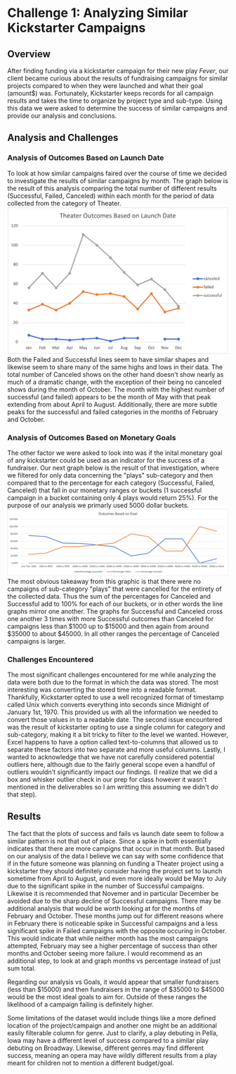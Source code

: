 # Challenge 1: Analyzing Similar Kickstarter Campaigns

## Overview
After finding funding via a kickstarter campaign for their new play _Fever_, our client became curious about the results of fundraising campaigns for similar projects compared to when they were launched and what their goal (amount$) was.  Fortunately, Kickstarter keeps records for all campaign results and takes the time to organize by project type and sub-type.  Using this data we were asked to determine the success of similar campaigns and provide our analysis and conclusions.

## Analysis and Challenges

### Analysis of Outcomes Based on Launch Date

To look at how similar campaigns faired over the course of time we decided to investigate the results of similar campaigns by month.  The graph below is the result of this analysis comparing the total number of different results (Successful, Failed, Canceled) within each month for the period of data collected from the category of Theater.
![Outcomes vs Launch Date](./Theater_Outcomes_vs_Launch.png)
Both the Failed and Successful lines seem to have similar shapes and likewise seem to share many of the same highs and lows in their data.  The total number of Canceled shows on the other hand doesn't show nearly as much of a dramatic change, with the exception of their being no canceled shows during the month of October.  The month with the highest number of successful (and failed) appears to be the month of May with that peak extending from about April to August.  Additionally, there are more subtle peaks for the successful and failed categories in the months of February and October.



### Analysis of Outcomes Based on Monetary Goals

The other factor we were asked to look into was if the inital monetary goal of any kickstarter could be used as an indicator for the success of a fundraiser.  Our next graph below is the result of that investigation, where we filtered for only data concerning the "plays" sub-category and then compared that to the percentage for each category (Successful, Failed, Canceled) that fall in our monetary ranges or buckets (1 successful campaign in a bucket containing only 4 plays would return 25%).  For the purpose of our analysis we primarly used 5000 dollar buckets.
![Outcomes vs Goals](Outcomes_vs_Goals.png)
The most obvious takeaway from this graphic is that there were no campaigns of sub-category "plays" that were cancelled for the entirety of the collected data.  Thus the sum of the percentages for Canceled and Successful add to 100% for each of our buckets, or in other words the line graphs mirror one another.  The graphs for Successful and Canceled cross one another 3 times with more Successful outcomes than Canceled for campaigns less than $1000 up to $15000 and then again from around $35000 to about $45000.  In all other ranges the percentage of Canceled campaigns is larger.

### Challenges Encountered

The most significant challenges encountered for me while analyzing the data were both due to the format in which the data was stored.  The most interesting was converting the stored time into a readable format.  Thankfully, Kickstarter opted to use a well recognized format of timestamp called Unix which converts everything into seconds since Midnight of January 1st, 1970.  This provided us with all the information we needed to convert those values in to a readable date.  The second issue encountered was the result of kickstarter opting to use a single column for category and sub-category, making it a bit tricky to filter to the level we wanted.  However, Excel happens to have a option called text-to-columns that allowed us to separate these factors into two separate and more useful columns.  Lastly, I wanted to acknowledge that we have not carefully considered potential outliers here, although due to the fairly general scope even a handful of outliers wouldn't significantly impact our findings.  (I realize that we did a box and whisker outlier check in our prep for class however it wasn't mentioned in the deliverables so I am writting this assuming we didn't do that step).

## Results

The fact that the plots of success and fails vs launch date seem to follow a similar pattern is not that out of place.  Since a spike in both essentially indicates that there are more campigns that occur in that month.  But based on our analysis of the data I believe we can say with some confidence that if in the future someone was planning on funding a Theater project using a kickstarter they should definitely consider having the project set to launch sometime from April to August, and even more ideally would be May to July due to the significant spike in the number of Successful campaigns.  Likewise it is recommended that Novemer and in particular December be avoided due to the sharp decline of Successful campaigns.  There may be additional analysis that would be worth looking at for the months of February and October.  These months jump out for different reasons where in February there is noticeable spike in Successful campaigns and a less significant spike in Failed campaigns with the opposite occuring in October.  This would indicate that while neither month has the most campaigns attempted, February may see a higher percentage of success than other months and October seeing more failure.  I would recommend as an additional step, to look at and graph months vs percentage instead of just sum total.

Regarding our analysis vs Goals, it would appear that smaller fundraisers (less than $15000) and then fundraisers in the range of $35000 to $45000 would be the most ideal goals to aim for.  Outside of these ranges the likelihood of a campaign failing is definitely higher.

Some limitations of the dataset would include things like a more defined location of the project/campaign and another one might be an additional easily filterable column for genre.  Just to clarify, a play debuting in Pella, Iowa may have a different level of success compared to a similar play debuting on Broadway.  Likewise, different genres may find different success, meaning an opera may have wildly different results from a play meant for children not to mention a different budget/goal.
